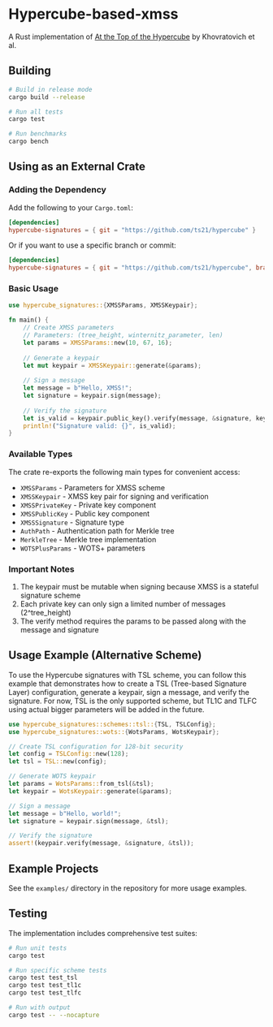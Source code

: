 # Hypercube-based-xmss

A Rust implementation of [At the Top of the Hypercube](https://eprint.iacr.org/2025/889.pdf) by Khovratovich et al.

## Building

```bash
# Build in release mode
cargo build --release

# Run all tests
cargo test

# Run benchmarks
cargo bench
```

## Using as an External Crate

### Adding the Dependency

Add the following to your `Cargo.toml`:

```toml
[dependencies]
hypercube-signatures = { git = "https://github.com/ts21/hypercube" }
```

Or if you want to use a specific branch or commit:

```toml
[dependencies]
hypercube-signatures = { git = "https://github.com/ts21/hypercube", branch = "main" }
```

### Basic Usage

```rust
use hypercube_signatures::{XMSSParams, XMSSKeypair};

fn main() {
    // Create XMSS parameters
    // Parameters: (tree_height, winternitz_parameter, len)
    let params = XMSSParams::new(10, 67, 16);
    
    // Generate a keypair
    let mut keypair = XMSSKeypair::generate(&params);
    
    // Sign a message
    let message = b"Hello, XMSS!";
    let signature = keypair.sign(message);
    
    // Verify the signature
    let is_valid = keypair.public_key().verify(message, &signature, keypair.params());
    println!("Signature valid: {}", is_valid);
}
```

### Available Types

The crate re-exports the following main types for convenient access:

- `XMSSParams` - Parameters for XMSS scheme
- `XMSSKeypair` - XMSS key pair for signing and verification
- `XMSSPrivateKey` - Private key component
- `XMSSPublicKey` - Public key component
- `XMSSSignature` - Signature type
- `AuthPath` - Authentication path for Merkle tree
- `MerkleTree` - Merkle tree implementation
- `WOTSPlusParams` - WOTS+ parameters

### Important Notes

1. The keypair must be mutable when signing because XMSS is a stateful signature scheme
2. Each private key can only sign a limited number of messages (2^tree_height)
3. The verify method requires the params to be passed along with the message and signature

## Usage Example (Alternative Scheme)

To use the Hypercube signatures with TSL scheme, you can follow this example that demonstrates how to create a TSL (Tree-based Signature Layer) configuration, generate a keypair, sign a message, and verify the signature.
For now, TSL is the only supported scheme, but TL1C and TLFC using actual bigger parameters will be added in the future.

```rust
use hypercube_signatures::schemes::tsl::{TSL, TSLConfig};
use hypercube_signatures::wots::{WotsParams, WotsKeypair};

// Create TSL configuration for 128-bit security
let config = TSLConfig::new(128);
let tsl = TSL::new(config);

// Generate WOTS keypair
let params = WotsParams::from_tsl(&tsl);
let keypair = WotsKeypair::generate(&params);

// Sign a message
let message = b"Hello, world!";
let signature = keypair.sign(message, &tsl);

// Verify the signature
assert!(keypair.verify(message, &signature, &tsl));
```

## Example Projects

See the `examples/` directory in the repository for more usage examples.

## Testing

The implementation includes comprehensive test suites:

```bash
# Run unit tests
cargo test

# Run specific scheme tests
cargo test test_tsl
cargo test test_tl1c
cargo test test_tlfc

# Run with output
cargo test -- --nocapture
```
